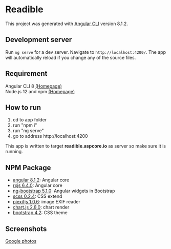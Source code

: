 # Readible

This project was generated with [Angular CLI](https://github.com/angular/angular-cli) version 8.1.2.

## Development server

Run `ng serve` for a dev server. Navigate to `http://localhost:4200/`. The app will automatically reload if you change any of the source files.

## Requirement

Angular CLI 8 [(Homepage)](https://cli.angular.io/)  
Node.js 12 and npm [(Homepage)](https://nodejs.org/en/)  

## How to run

  1. cd to app folder  
  2. run "npm i"  
  3. run "ng serve"  
  4. go to address http://localhost:4200  

This app is written to target **readible.aspcore.io** as server so make sure it is running.

## NPM Package
  - [angular 8.1.2](https://angular.io/): Angular core  
  - [rxjs 6.4.0](https://rxjs-dev.firebaseapp.com/): Angular core  
  - [ng-bootstrap 5.1.0](https://ng-bootstrap.github.io): Angular widgets in Bootstrap  
  - [scss 0.2.4](https://sass-lang.com/): CSS extend  
  - [piexifjs 1.0.6](https://piexifjs.readthedocs.io): image EXIF reader  
  - [chart.js 2.8.0](https://www.chartjs.org): chart render  
  - [bootstrap 4.2](https://getbootstrap.com/): CSS theme  

## Screenshots
[Google photos](https://photos.app.goo.gl/tuqLmrmAeaFkuRg29)
